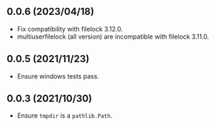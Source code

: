 ## 0.0.6 (2023/04/18)

- Fix compatibility with filelock 3.12.0.
- multiuserfilelock (all version) are incompatible with filelock 3.11.0.

## 0.0.5 (2021/11/23)

- Ensure windows tests pass.

## 0.0.3 (2021/10/30)

- Ensure `tmpdir` is a `pathlib.Path`.
